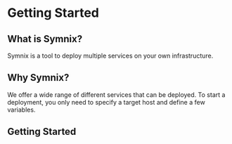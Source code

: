 # Getting Started

## What is Symnix?

Symnix is a tool to deploy multiple services on your own infrastructure.

## Why Symnix?

We offer a wide range of different services that can be deployed. To start a deployment, you only need to specify a target host and define a few variables.

## Getting Started

